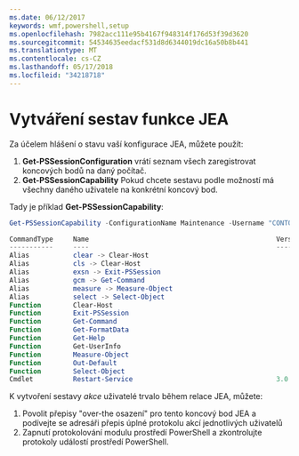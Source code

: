 ```yaml
---
ms.date: 06/12/2017
keywords: wmf,powershell,setup
ms.openlocfilehash: 7982acc111e95b4167f948314f176d53f39d3620
ms.sourcegitcommit: 54534635eedacf531d8d6344019dc16a50b8b441
ms.translationtype: MT
ms.contentlocale: cs-CZ
ms.lasthandoff: 05/17/2018
ms.locfileid: "34218718"
---
```

# <a name="reporting-on-jea"></a>Vytváření sestav funkce JEA
Za účelem hlášení o stavu vaší konfigurace JEA, můžete použít:
1.  **Get-PSSessionConfiguration** vrátí seznam všech zaregistrovat koncových bodů na daný počítač.
2.  **Get-PSSessionCapability** Pokud chcete sestavu podle možností má všechny daného uživatele na konkrétní koncový bod.

Tady je příklad **Get-PSSessionCapability**:
```powershell
Get-PSSessionCapability -ConfigurationName Maintenance -Username "CONTOSO\JohnDoe"

CommandType     Name                                               Version    Source
-----------     ----                                               -------    ------
Alias           clear -> Clear-Host
Alias           cls -> Clear-Host
Alias           exsn -> Exit-PSSession
Alias           gcm -> Get-Command
Alias           measure -> Measure-Object
Alias           select -> Select-Object
Function        Clear-Host
Function        Exit-PSSession
Function        Get-Command
Function        Get-FormatData
Function        Get-Help
Function        Get-UserInfo
Function        Measure-Object
Function        Out-Default
Function        Select-Object
Cmdlet          Restart-Service                                    3.0.0.0 Microsof...


```

K vytvoření sestavy _akce_ uživatelé trvalo během relace JEA, můžete:
1. Povolit přepisy "over-the osazení" pro tento koncový bod JEA a podívejte se adresáři přepis úplné protokolu akcí jednotlivých uživatelů
2. Zapnutí protokolování modulu prostředí PowerShell a zkontrolujte protokoly událostí prostředí PowerShell.
